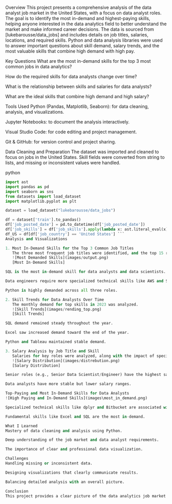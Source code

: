 Overview
This project presents a comprehensive analysis of the data analyst job market in the United States, with a focus on data analyst roles. The goal is to identify the most in-demand and highest-paying skills, helping anyone interested in the data analytics field to better understand the market and make informed career decisions.
The data is sourced from [lukebarousse/data_jobs] and includes details on job titles, salaries, locations, and required skills. Python and data analysis libraries were used to answer important questions about skill demand, salary trends, and the most valuable skills that combine high demand with high pay.

Key Questions
What are the most in-demand skills for the top 3 most common jobs in data analytics?

How do the required skills for data analysts change over time?

What is the relationship between skills and salaries for data analysts?

What are the ideal skills that combine high demand and high salary?

Tools Used
Python (Pandas, Matplotlib, Seaborn): for data cleaning, analysis, and visualizations.

Jupyter Notebooks: to document the analysis interactively.

Visual Studio Code: for code editing and project management.

Git & GitHub: for version control and project sharing.

Data Cleaning and Preparation
The dataset was imported and cleaned to focus on jobs in the United States. Skill fields were converted from string to lists, and missing or inconsistent values were handled.

python

```python
import ast  
import pandas as pd  
import seaborn as sns  
from datasets import load_dataset  
import matplotlib.pyplot as plt

dataset = load_dataset("lukebarousse/data_jobs")

df = dataset['train'].to_pandas()  
df['job_posted_date'] = pd.to_datetime(df['job_posted_date'])  
df['job_skills'] = df['job_skills'].apply(lambda x: ast.literal_eval(x) if pd.notna(x) else x)  
df_US = df[df['job_country'] == 'United States'] ```
Analysis and Visualizations

1. Most In-Demand Skills for the Top 3 Common Job Titles
   The three most frequent job titles were identified, and the top 15 required skills for each were extracted.
   ![Most Demanded Skills](images/output.png)
   [Most In-Demand Skills]

SQL is the most in-demand skill for data analysts and data scientists.

Data engineers require more specialized technical skills like AWS and Spark.

Python is highly demanded across all three roles.

2. Skill Trends for Data Analysts Over Time
   The monthly demand for top skills in 2023 was analyzed.
   ![Skill Trends](images/rending_top.png)
   [Skill Trends]

SQL demand remained steady throughout the year.

Excel saw increased demand toward the end of the year.

Python and Tableau maintained stable demand.

3. Salary Analysis by Job Title and Skill
   Salaries for key roles were analyzed, along with the impact of specific skills on salary.
   ![Salary Distribution](images/distrebution.png)
   [Salary Distribution]

Senior roles (e.g., Senior Data Scientist/Engineer) have the highest salaries.

Data analysts have more stable but lower salary ranges.

Top-Paying and Most In-Demand Skills for Data Analysts
![High Paying and In-Demand Skills](images\most_in_demand.png)

Specialized technical skills like dplyr and Bitbucket are associated with higher salaries.

Fundamental skills like Excel and SQL are the most in-demand.

What I Learned
Mastery of data cleaning and analysis using Python.

Deep understanding of the job market and data analyst requirements.

The importance of clear and professional data visualization.

Challenges
Handling missing or inconsistent data.

Designing visualizations that clearly communicate results.

Balancing detailed analysis with an overall picture.

Conclusion
This project provides a clear picture of the data analytics job market in the U.S. It helps anyone interested in this field identify which skills to focus on to achieve the best job opportunities and highest income.
